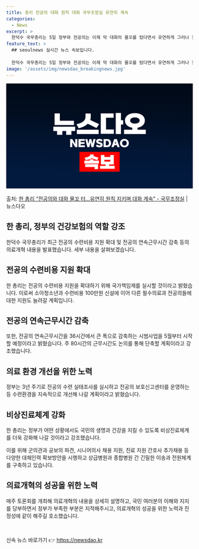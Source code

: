 ```yaml
---
title: 총리 전공의 대화 원칙 대화 국무조정실 유연히 계속
categories:
  - News
excerpt: >
  한덕수 국무총리는 5일 정부와 전공의는 이제 막 대화의 물꼬를 텄다면서 유연하게 그러나 원칙을 지키며 앞으로…
feature_text: >
  ## seoulnews 실시간 뉴스 속보입니다.

  한덕수 국무총리는 5일 정부와 전공의는 이제 막 대화의 물꼬를 텄다면서 유연하게 그러나 원칙을 지키며 앞으로…
image: '/assets/img/newsdao_breakingnews.jpg'
---
```


![뉴스다오 속보](/assets/img/newsdao_breakingnews.jpg)

<p>출처: <a href="https://newsdao.kr/3520" rel="dofollow">한 총리 “전공의와 대화 물꼬 터…유연히 원칙 지키며 대화 계속”  - 국무조정실</a> | 뉴스다오</p>

<h2 data-ke-size="size26">한 총리, 정부의 건강보험의 역할 강조</h2>
<p data-ke-size="size16">한덕수 국무총리가 최근 전공의 수련비용 지원 확대 및 전공의 연속근무시간 감축 등의 의료개혁 내용을 발표했습니다. 세부 내용을 살펴보겠습니다.</p>

<h2>전공의 수련비용 지원 확대</h2>
<p data-ke-size="size16">한 총리는 전공의 수련비용 지원을 확대하기 위해 국가책임제를 실시할 것이라고 밝혔습니다. 이로써 소아청소년과 수련비용 100만원 신설에 이어 다른 필수의료과 전공의들에 대한 지원도 늘려갈 계획입니다.</p>

<h2>전공의 연속근무시간 감축</h2>
<p data-ke-size="size16">또한, 전공의 연속근무시간을 36시간에서 큰 폭으로 감축하는 시범사업을 5월부터 시작할 예정이라고 밝혔습니다. 주 80시간의 근무시간도 논의를 통해 단축할 계획이라고 강조했습니다.</p>

<h2>의료 환경 개선을 위한 노력</h2>
<p data-ke-size="size16">정부는 3년 주기로 전공의 수련 실태조사를 실시하고 전공의 보호신고센터를 운영하는 등 수련환경을 지속적으로 개선해 나갈 계획이라고 밝혔습니다.</p>

<h2>비상진료체계 강화</h2>
<p data-ke-size="size16">한 총리는 정부가 어떤 상황에서도 국민의 생명과 건강을 지킬 수 있도록 비상진료체계를 더욱 강화해 나갈 것이라고 강조했습니다.</p>
<p data-ke-size="size16">이를 위해 군의관과 공보의 파견, 시니어의사 채용 지원, 진료 지원 간호사 추가채용 등 다양한 대체인력 확보방안을 시행하고 상급병원과 종합병원 간 긴밀한 이송과 전원체계를 구축하고 있습니다.</p>

<h2>의료개혁의 성공을 위한 노력</h2>
<p data-ke-size="size16">매주 토론회를 개최해 의료개혁의 내용을 상세히 설명하고, 국민 여러분의 이해와 지지를 당부하면서 정부가 부족한 부분은 지적해주시고, 의료개혁의 성공을 위한 노력과 진정성에 같이 해주길 호소했습니다.</p>
<p data-ke-size="size16">&nbsp;</p> 

신속 뉴스 바로가기 👉 <a href="https://newsdao.kr" rel="dofollow">https://newsdao.kr</a>


